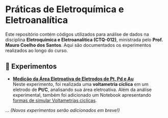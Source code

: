 # Práticas de Eletroquímica e Eletroanalítica

Este repositório contém códigos utilizados para análise de dados na disciplina **Eletroquímica e Eletroanalítica (CTQ-012)**, ministrada pelo **Prof. Mauro Coelho dos Santos**. Aqui são documentados os experimentos realizados ao longo do curso.  

## 📂 Experimentos  

- **[Medição da Área Eletroativa de Eletrodos de Pt, Pd e Au](https://github.com/PassosSouza/LabsEletroquimica/tree/main/Laboratorio%201)**  
  Neste experimento, foi realizada uma **voltametria cíclica** em um eletrodo de **Pt/C**, analisando sua área eletroativa.
  Além da análise experimental, também foi adicionado um Notebook apresentando [formas de simular Voltametrias ciclícas](https://github.com/PassosSouza/LabsEletroquimica/blob/main/Laboratorio%201/Cyclic%20Voltammetry%20-%20From%20paper.ipynb).

... *(Novos experimentos serão adicionados em breve!)*  
